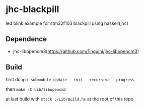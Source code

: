 # jhc-blackpill
led blink example for stm32f103 blackpill using haskell(jhc)

## Dependence

- jhc-libopencm3(https://github.com/1inguini/jhc-libopencm3)

## Build
first do `git submodule update --init --recursive --progress`

then `make -C Lib/libopencm3`

at last build with `stack ./Lib/Build.hs` at the root of this repo
